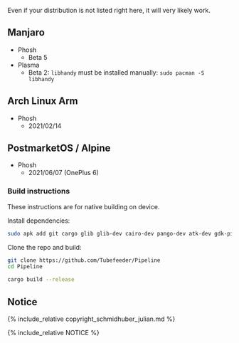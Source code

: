 Even if your distribution is not listed right here, it will very likely work.

## Manjaro

* Phosh
    * Beta 5
* Plasma
    * Beta 2: `libhandy` must be installed manually: `sudo pacman -S libhandy`

## Arch Linux Arm

* Phosh
    * 2021/02/14

## PostmarketOS / Alpine

* Phosh
    * 2021/06/07 (OnePlus 6)

### Build instructions

These instructions are for native building on device.

Install dependencies:
```bash
sudo apk add git cargo glib glib-dev cairo-dev pango-dev atk-dev gdk-pixbuf-dev gtk+3.0-dev libhandy1-dev mpv youtube-dl
```

Clone the repo and build:
```bash
git clone https://github.com/Tubefeeder/Pipeline
cd Pipeline

cargo build --release
```

## Notice

{% include_relative copyright_schmidhuber_julian.md %}

{% include_relative NOTICE %}

